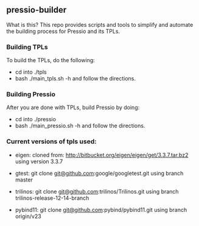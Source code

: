 
## pressio-builder

What is this? This repo provides scripts and tools to simplify
and automate the building process for Pressio and its TPLs.

### Building TPLs
To build the TPLs, do the following:
- cd into ./tpls
- bash ./main_tpls.sh -h
and follow the directions.


### Building Pressio
After you are done with TPLs, build Pressio by doing:
- cd into ./pressio
- bash ./main_pressio.sh -h
and follow the directions.


### Current versions of tpls used:

* eigen:
  cloned from: http://bitbucket.org/eigen/eigen/get/3.3.7.tar.bz2
  using version 3.3.7

* gtest:
  git clone git@github.com:google/googletest.git
  using branch master

* trilinos:
  git clone git@github.com:trilinos/Trilinos.git
  using branch trilinos-release-12-14-branch

* pybind11:
  git clone git@github.com:pybind/pybind11.git
  using branch origin/v23
